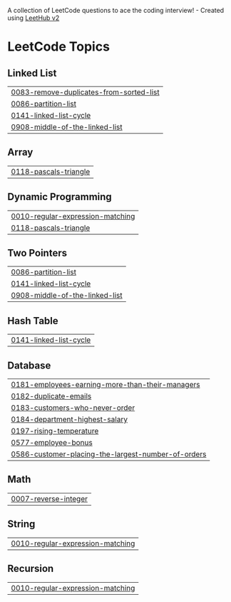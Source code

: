 A collection of LeetCode questions to ace the coding interview! - Created using [LeetHub v2](https://github.com/arunbhardwaj/LeetHub-2.0)
<!---LeetCode Topics Start-->
# LeetCode Topics
## Linked List
|  |
| ------- |
| [0083-remove-duplicates-from-sorted-list](https://github.com/PramodhKumar3/LeetCode-DSA/tree/master/0083-remove-duplicates-from-sorted-list) |
| [0086-partition-list](https://github.com/PramodhKumar3/LeetCode-DSA/tree/master/0086-partition-list) |
| [0141-linked-list-cycle](https://github.com/PramodhKumar3/LeetCode-DSA/tree/master/0141-linked-list-cycle) |
| [0908-middle-of-the-linked-list](https://github.com/PramodhKumar3/LeetCode-DSA/tree/master/0908-middle-of-the-linked-list) |
## Array
|  |
| ------- |
| [0118-pascals-triangle](https://github.com/PramodhKumar3/LeetCode-DSA/tree/master/0118-pascals-triangle) |
## Dynamic Programming
|  |
| ------- |
| [0010-regular-expression-matching](https://github.com/PramodhKumar3/LeetCode-DSA/tree/master/0010-regular-expression-matching) |
| [0118-pascals-triangle](https://github.com/PramodhKumar3/LeetCode-DSA/tree/master/0118-pascals-triangle) |
## Two Pointers
|  |
| ------- |
| [0086-partition-list](https://github.com/PramodhKumar3/LeetCode-DSA/tree/master/0086-partition-list) |
| [0141-linked-list-cycle](https://github.com/PramodhKumar3/LeetCode-DSA/tree/master/0141-linked-list-cycle) |
| [0908-middle-of-the-linked-list](https://github.com/PramodhKumar3/LeetCode-DSA/tree/master/0908-middle-of-the-linked-list) |
## Hash Table
|  |
| ------- |
| [0141-linked-list-cycle](https://github.com/PramodhKumar3/LeetCode-DSA/tree/master/0141-linked-list-cycle) |
## Database
|  |
| ------- |
| [0181-employees-earning-more-than-their-managers](https://github.com/PramodhKumar3/LeetCode-DSA/tree/master/0181-employees-earning-more-than-their-managers) |
| [0182-duplicate-emails](https://github.com/PramodhKumar3/LeetCode-DSA/tree/master/0182-duplicate-emails) |
| [0183-customers-who-never-order](https://github.com/PramodhKumar3/LeetCode-DSA/tree/master/0183-customers-who-never-order) |
| [0184-department-highest-salary](https://github.com/PramodhKumar3/LeetCode-DSA/tree/master/0184-department-highest-salary) |
| [0197-rising-temperature](https://github.com/PramodhKumar3/LeetCode-DSA/tree/master/0197-rising-temperature) |
| [0577-employee-bonus](https://github.com/PramodhKumar3/LeetCode-DSA/tree/master/0577-employee-bonus) |
| [0586-customer-placing-the-largest-number-of-orders](https://github.com/PramodhKumar3/LeetCode-DSA/tree/master/0586-customer-placing-the-largest-number-of-orders) |
## Math
|  |
| ------- |
| [0007-reverse-integer](https://github.com/PramodhKumar3/LeetCode-DSA/tree/master/0007-reverse-integer) |
## String
|  |
| ------- |
| [0010-regular-expression-matching](https://github.com/PramodhKumar3/LeetCode-DSA/tree/master/0010-regular-expression-matching) |
## Recursion
|  |
| ------- |
| [0010-regular-expression-matching](https://github.com/PramodhKumar3/LeetCode-DSA/tree/master/0010-regular-expression-matching) |
<!---LeetCode Topics End-->